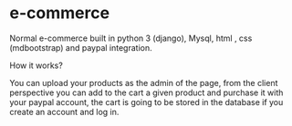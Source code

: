 # e-commerce
 Normal e-commerce built in python 3 (django), Mysql, html , css (mdbootstrap) and paypal integration.
 
 How it works?
 
You can upload your products as the admin of the page, from the client perspective you can add to the cart a given product and purchase it with your paypal account, the cart is going to be stored in the database if you create an account and log in. 
 
 

